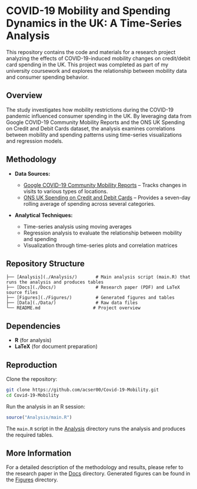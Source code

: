 # COVID-19 Mobility and Spending Dynamics in the UK: A Time-Series Analysis

This repository contains the code and materials for a research project analyzing the effects of COVID-19-induced mobility changes on credit/debit card spending in the UK. This project was completed as part of my university coursework and explores the relationship between mobility data and consumer spending behavior.

## Overview

The study investigates how mobility restrictions during the COVID-19 pandemic influenced consumer spending in the UK. By leveraging data from Google COVID-19 Community Mobility Reports and the ONS UK Spending on Credit and Debit Cards dataset, the analysis examines correlations between mobility and spending patterns using time-series visualizations and regression models.

## Methodology

- **Data Sources:**  
  - [Google COVID-19 Community Mobility Reports](https://www.google.com/covid19/mobility/) – Tracks changes in visits to various types of locations.  
  - [ONS UK Spending on Credit and Debit Cards](https://www.ons.gov.uk/) – Provides a seven-day rolling average of spending across several categories.

- **Analytical Techniques:**  
  - Time-series analysis using moving averages  
  - Regression analysis to evaluate the relationship between mobility and spending  
  - Visualization through time-series plots and correlation matrices

## Repository Structure

```
├── [Analysis](./Analysis/)       # Main analysis script (main.R) that runs the analysis and produces tables
├── [Docs](./Docs/)               # Research paper (PDF) and LaTeX source files
├── [Figures](./Figures/)         # Generated figures and tables
├── [Data](./Data/)               # Raw data files
└── README.md                    # Project overview
```

## Dependencies

- **R** (for analysis)
- **LaTeX** (for document preparation)


## Reproduction

Clone the repository:

```bash
git clone https://github.com/acser00/Covid-19-Mobility.git
cd Covid-19-Mobility
```

Run the analysis in an R session:

```r
source("Analysis/main.R")
```

The `main.R` script in the [Analysis](./Analysis/) directory runs the analysis and produces the required tables.

## More Information

For a detailed description of the methodology and results, please refer to the research paper in the [Docs](./Docs/) directory. Generated figures can be found in the [Figures](./Figures/) directory.
